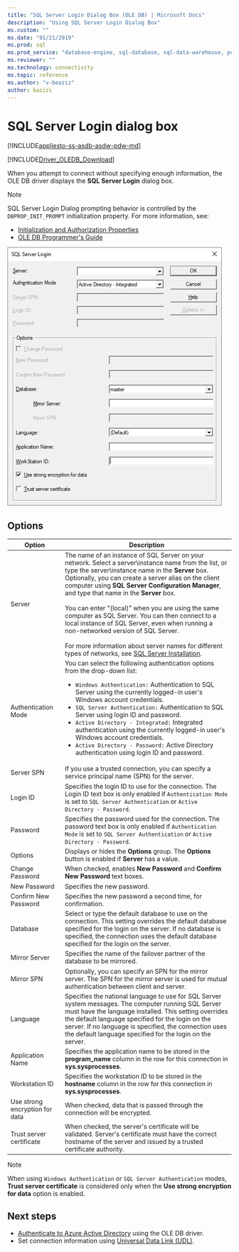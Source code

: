 ```yaml
---
title: "SQL Server Login Dialog Box (OLE DB) | Microsoft Docs"
description: "Using SQL Server Login Dialog Box"
ms.custom: ""
ms.date: "01/21/2019"
ms.prod: sql
ms.prod_service: "database-engine, sql-database, sql-data-warehouse, pdw"
ms.reviewer: ""
ms.technology: connectivity
ms.topic: reference
ms.author: "v-beaziz"
author: bazizi
---
```

# SQL Server Login dialog box
[!INCLUDE[appliesto-ss-asdb-asdw-pdw-md](../../../includes/appliesto-ss-asdb-asdw-pdw-md.md)]

[!INCLUDE[Driver_OLEDB_Download](../../../includes/driver_oledb_download.md)]

When you attempt to connect without specifying enough information, the OLE DB driver displays the **SQL Server Login** dialog box.

> [!NOTE]  
> SQL Server Login Dialog prompting behavior is controlled by the `DBPROP_INIT_PROMPT` initialization property. For more information, see:
> - [Initialization and Authorization Properties](../ole-db-data-source-objects/initialization-and-authorization-properties.md)
> - [OLE DB Programmer's Guide](https://go.microsoft.com/fwlink/?linkid=2067702)

![Screenshot of SQL Server Login Dialog Box](../media/sql-server-login-dialog.png)

## Options
|Option|Description|
|---   |---        |
|Server|The name of an instance of SQL Server on your network. Select a server\instance name from the list, or type the server\instance name in the **Server** box. Optionally, you can create a server alias on the client computer using **SQL Server Configuration Manager**, and type that name in the **Server** box. <br/><br/>You can enter "(local)" when you are using the same computer as SQL Server. You can then connect to a local instance of SQL Server, even when running a non-networked version of SQL Server.<br/><br/>For more information about server names for different types of networks, see [SQL Server Installation](https://go.microsoft.com/fwlink/?linkid=2067541).|
|Authentication Mode|You can select the following authentication options from the drop-down list:<br/><ul><li>`Windows Authentication:` Authentication to SQL Server using the currently logged-in user's Windows account credentials.</li><li>`SQL Server Authentication:` Authentication to SQL Server using login ID and password.</li><li>`Active Directory - Integrated:` Integrated authentication using the currently logged-in user's Windows account credentials.</li><li>`Active Directory - Password:` Active Directory authentication using login ID and password.</li></ul>|
|Server SPN|If you use a trusted connection, you can specify a service principal name (SPN) for the server.|
|Login ID|Specifies the login ID to use for the connection. The Login ID text box is only enabled if `Authentication Mode` is set to `SQL Server Authentication` or `Active Directory - Password`.|
|Password|Specifies the password used for the connection. The password text box is only enabled if `Authentication Mode` is set to `SQL Server Authentication` or `Active Directory - Password`.|
|Options|Displays or hides the **Options** group. The **Options** button is enabled if **Server** has a value.|
|Change Password|When checked, enables **New Password** and **Confirm New Password** text boxes.|
|New Password|Specifies the new password.|
|Confirm New Password|Specifies the new password a second time, for confirmation.|
|Database|Select or type the default database to use on the connection. This setting overrides the default database specified for the login on the server. If no database is specified, the connection uses the default database specified for the login on the server.|
|Mirror Server|Specifies the name of the failover partner of the database to be mirrored.|
|Mirror SPN|Optionally, you can specify an SPN for the mirror server. The SPN for the mirror server is used for mutual authentication between client and server.|
|Language|Specifies the national language to use for SQL Server system messages. The computer running SQL Server must have the language installed. This setting overrides the default language specified for the login on the server. If no language is specified, the connection uses the default language specified for the login on the server.|
|Application Name|Specifies the application name to be stored in the **program_name** column in the row for this connection in **sys.sysprocesses**.|
|Workstation ID|Specifies the workstation ID to be stored in the **hostname** column in the row for this connection in **sys.sysprocesses**.|
|Use strong encryption for data|When checked, data that is passed through the connection will be encrypted.|
|Trust server certificate|When checked, the server's certificate will be validated. Server's certificate must have the correct hostname of the server and issued by a trusted certificate authority.|

> [!NOTE]  
> When using `Windows Authentication` or `SQL Server Authentication` modes, **Trust server certificate** is considered only when the **Use strong encryption for data** option is enabled.

## Next steps
- [Authenticate to Azure Active Directory](../features/using-azure-active-directory.md) using the OLE DB driver.
- Set connection information using [Universal Data Link (UDL)](data-link-pages.md).